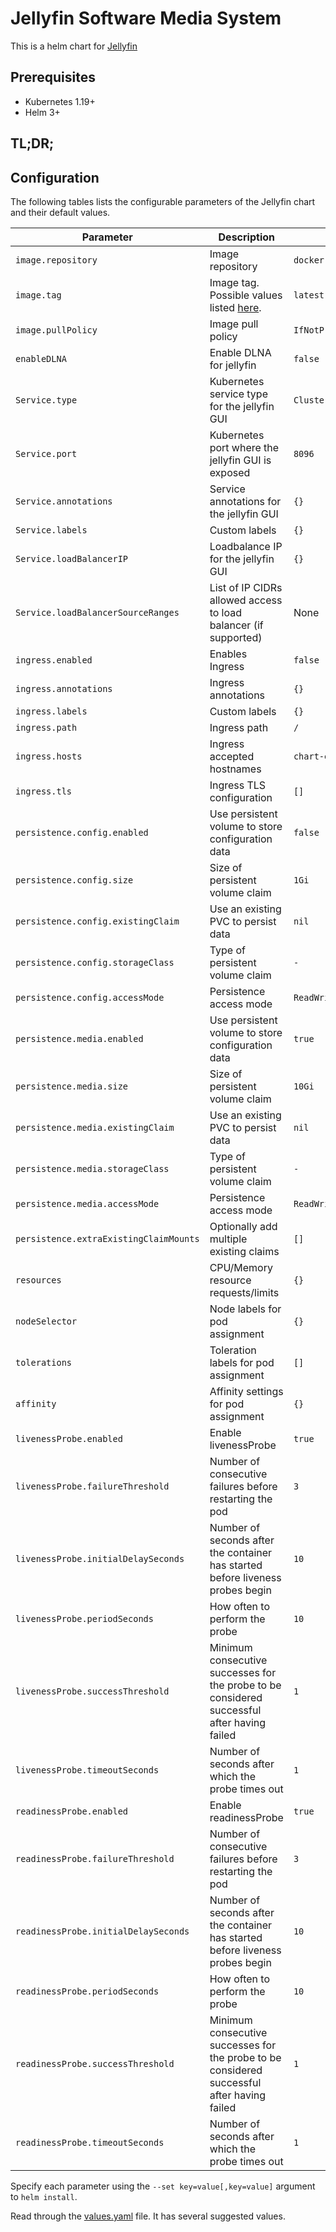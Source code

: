 # Jellyfin Software Media System

This is a helm chart for [Jellyfin](https://github.com/jellyfin/jellyfin/)

## Prerequisites

- Kubernetes 1.19+
- Helm 3+

## TL;DR;


## Configuration

The following tables lists the configurable parameters of the Jellyfin chart and their default values.

| Parameter                  | Description                         | Default                                                 |
|----------------------------|-------------------------------------|---------------------------------------------------------|
| `image.repository`         | Image repository | `docker.io/jellyfin/jellyfin` |
| `image.tag`                | Image tag. Possible values listed [here](https://hub.docker.com/r/jellyfin/jellyfin/tags/).| `latest`|
| `image.pullPolicy`         | Image pull policy | `IfNotPresent` |
| `enableDLNA`		  | Enable DLNA for jellyfin | `false` |
| `Service.type`          | Kubernetes service type for the jellyfin GUI | `ClusterIP` |
| `Service.port`          | Kubernetes port where the jellyfin GUI is exposed| `8096` |
| `Service.annotations`   | Service annotations for the jellyfin GUI | `{}` |
| `Service.labels`        | Custom labels | `{}` |
| `Service.loadBalancerIP` | Loadbalance IP for the jellyfin GUI | `{}` |
| `Service.loadBalancerSourceRanges` | List of IP CIDRs allowed access to load balancer (if supported)      | None
| `ingress.enabled`              | Enables Ingress | `false` |
| `ingress.annotations`          | Ingress annotations | `{}` |
| `ingress.labels`               | Custom labels                       | `{}`
| `ingress.path`                 | Ingress path | `/` |
| `ingress.hosts`                | Ingress accepted hostnames | `chart-example.local` |
| `ingress.tls`                  | Ingress TLS configuration | `[]` |
| `persistence.config.enabled`      | Use persistent volume to store configuration data | `false` |
| `persistence.config.size`         | Size of persistent volume claim | `1Gi` |
| `persistence.config.existingClaim`| Use an existing PVC to persist data | `nil` |
| `persistence.config.storageClass` | Type of persistent volume claim | `-` |
| `persistence.config.accessMode`  | Persistence access mode | `ReadWriteOnce` |
| `persistence.media.enabled`      | Use persistent volume to store configuration data | `true` |
| `persistence.media.size`         | Size of persistent volume claim | `10Gi` |
| `persistence.media.existingClaim`| Use an existing PVC to persist data | `nil` |
| `persistence.media.storageClass` | Type of persistent volume claim | `-` |
| `persistence.media.accessMode`  | Persistence access mode | `ReadWriteOnce` |
| `persistence.extraExistingClaimMounts`  | Optionally add multiple existing claims | `[]` |
| `resources`                | CPU/Memory resource requests/limits | `{}` |
| `nodeSelector`             | Node labels for pod assignment | `{}` |
| `tolerations`              | Toleration labels for pod assignment | `[]` |
| `affinity`                 | Affinity settings for pod assignment | `{}` |
| `livenessProbe.enabled`                | Enable livenessProbe | `true` |
| `livenessProbe.failureThreshold`       | Number of consecutive failures before restarting the pod | `3` |
| `livenessProbe.initialDelaySeconds`    | Number of seconds after the container has started before liveness probes begin     | `10` |
| `livenessProbe.periodSeconds`          | How often to perform the probe | `10` |
| `livenessProbe.successThreshold`       | Minimum consecutive successes for the probe to be considered successful after having failed | `1` |
| `livenessProbe.timeoutSeconds`         | Number of seconds after which the probe times out | `1` |
| `readinessProbe.enabled`               | Enable readinessProbe | `true` |
| `readinessProbe.failureThreshold`      | Number of consecutive failures before restarting the pod | `3` |
| `readinessProbe.initialDelaySeconds`   | Number of seconds after the container has started before liveness probes begin     | `10` |
| `readinessProbe.periodSeconds`         | How often to perform the probe | `10` |
| `readinessProbe.successThreshold`      | Minimum consecutive successes for the probe to be considered successful after having failed | `1` |
| `readinessProbe.timeoutSeconds`        | Number of seconds after which the probe times out | `1` |

Specify each parameter using the `--set key=value[,key=value]` argument to `helm install`.

Read through the [values.yaml](values.yaml) file. It has several suggested values.
